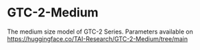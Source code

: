# GTC-2-Medium
The medium size model of GTC-2 Series.
Parameters available on https://huggingface.co/TAI-Research/GTC-2-Medium/tree/main
